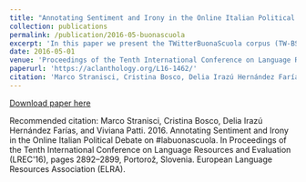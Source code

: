 ```yaml
---
title: "Annotating Sentiment and Irony in the Online Italian Political Debate on #labuonascuola"
collection: publications
permalink: /publication/2016-05-buonascuola
excerpt: 'In this paper we present the TWitterBuonaScuola corpus (TW-BS), a novel Italian linguistic resource for Sentiment Analysis, developed with the main aim of analyzing the online debate on the controversial Italian political reform “Buona Scuola” (Good school), aimed at reorganizing the national educational and training systems. We describe the methodologies applied in the collection and annotation of data. The collection has been driven by the detection of the hashtags mainly used by the participants to the debate, while the annotation has been focused on sentiment polarity and irony, but also extended to mark the aspects of the reform that were mainly discussed in the debate. An in-depth study of the disagreement among annotators is included. We describe the collection and annotation stages, and the in-depth analysis of disagreement made with Crowdflower, a crowdsourcing annotation platform.'
date: 2016-05-01
venue: 'Proceedings of the Tenth International Conference on Language Resources and Evaluation (LREC'16)'
paperurl: 'https://aclanthology.org/L16-1462/'
citation: 'Marco Stranisci, Cristina Bosco, Delia Irazú Hernández Farías, and Viviana Patti. 2016. Annotating Sentiment and Irony in the Online Italian Political Debate on #labuonascuola. In Proceedings of the Tenth International Conference on Language Resources and Evaluation (LREC'16), pages 2892–2899, Portorož, Slovenia. European Language Resources Association (ELRA).'
---
```



[Download paper here](https://aclanthology.org/L16-1462.pdf)

Recommended citation: Marco Stranisci, Cristina Bosco, Delia Irazú Hernández Farías, and Viviana Patti. 2016. Annotating Sentiment and Irony in the Online Italian Political Debate on #labuonascuola. In Proceedings of the Tenth International Conference on Language Resources and Evaluation (LREC'16), pages 2892–2899, Portorož, Slovenia. European Language Resources Association (ELRA).
